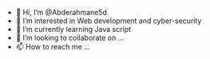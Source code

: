 - 👋 Hi, I’m @Abderahmane5d
- 👀 I’m interested in Web development and cyber-security
- 🌱 I’m currently learning Java script
- 💞️ I’m looking to collaborate on ...
- 📫 How to reach me ...

<!---
Abderahmane5d/Abderahmane5d is a ✨ special ✨ repository because its `README.md` (this file) appears on your GitHub profile.
You can click the Preview link to take a look at your changes.
--->
